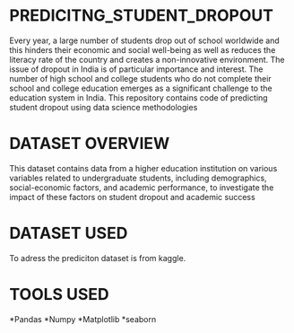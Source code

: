# PREDICITNG_STUDENT_DROPOUT
Every year, a large number of students drop out of school worldwide and this hinders their economic and social well-being as well as reduces the literacy rate of the country and creates a non-innovative environment. The issue of dropout in India is of particular importance and interest. The number of high school and college students who do not complete their school and college education emerges as a significant challenge to the education system in India.
This repository contains code of predicting student dropout using data science methodologies
# DATASET OVERVIEW
This dataset contains data from a higher education institution on various variables related to undergraduate students, including demographics, social-economic factors, and academic performance, to investigate the impact of these factors on student dropout and academic success
# DATASET USED
To adress the prediciton dataset is from kaggle.
# TOOLS USED
   *Pandas
   *Numpy
   *Matplotlib
   *seaborn

